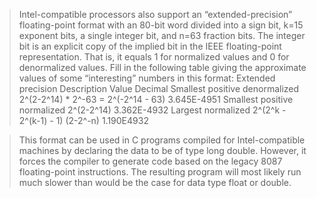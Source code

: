 > Intel-compatible processors also support an “extended-precision”
floating-point format with an 80-bit word divided into a sign bit, k=15 exponent
bits, a single integer bit, and n=63 fraction bits. The integer bit is an
explicit copy of the implied bit in the IEEE floating-point representation. That
is, it equals 1 for normalized values and 0 for denormalized values. Fill in the
following table giving the approximate values of some “interesting” numbers in
this format:
                                                Extended precision
Description                        Value                                Decimal
Smallest positive denormalized     2^(2-2^14) * 2^-63 = 2^(-2^14 - 63)  3.645E-4951
Smallest positive normalized                                2^(2-2^14)  3.362E-4932
Largest normalized                      2^(2^k - 2^(k-1) - 1) (2-2^-n)  1.190E4932

> This format can be used in C programs compiled for Intel-compatible machines
by declaring the data to be of type long double. However, it forces the compiler
to generate code based on the legacy 8087 floating-point instructions. The
resulting program will most likely run much slower than would be the case for
data type float or double.
